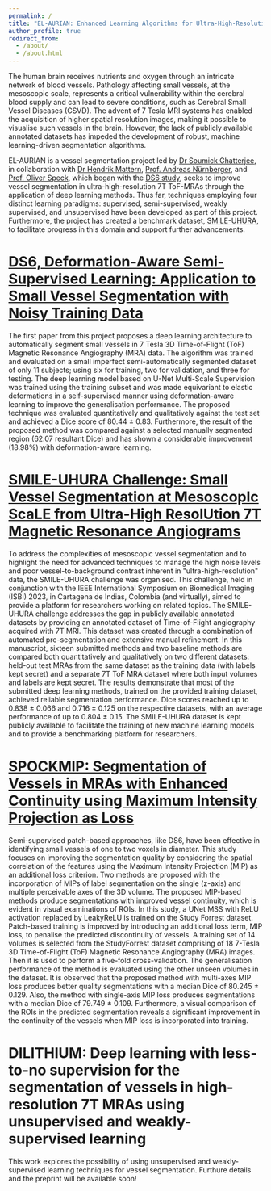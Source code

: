 ```yaml
---
permalink: /
title: "EL-AURIAN: Enhanced Learning Algorithms for Ultra-High-Resolution Neurovascular Imaging and Analysis"
author_profile: true
redirect_from: 
  - /about/
  - /about.html
---
```


The human brain receives nutrients and oxygen through an intricate network of blood vessels. Pathology affecting small vessels, at the mesoscopic scale, represents a critical vulnerability within the cerebral blood supply and can lead to severe conditions, such as Cerebral Small Vessel Diseases (CSVD). The advent of 7 Tesla MRI systems has enabled the acquisition of higher spatial resolution images, making it possible to visualise such vessels in the brain. However, the lack of publicly available annotated datasets has impeded the development of robust, machine learning-driven segmentation algorithms.

EL-AURIAN is a vessel segmentation project led by [Dr Soumick Chatterjee](https://www.soumick.com), in collaboration with [Dr Hendrik Mattern](https://www.bmmr.ovgu.de/mm/en/Team/Hendrik+Mattern.html), [Prof. Andreas Nürnberger](https://www.findke.ovgu.de/en/nuernberger.html), and [Prof. Oliver Speck](https://www.bmmr.ovgu.de/en/Team/Oliver+Speck.html), which began with the [DS6 study](https://www.mdpi.com/2313-433X/8/10/259), seeks to improve vessel segmentation in ultra-high-resolution 7T ToF-MRAs through the application of deep learning methods.  Thus far, techniques employing four distinct learning paradigms: supervised, semi-supervised, weakly supervised, and unsupervised have been developed as part of this project. Furthermore, the project has created a benchmark dataset, [SMILE-UHURA](https://www.synapse.org/Synapse:syn47164761/wiki/620033), to facilitate progress in this domain and support further advancements.  

[DS6, Deformation-Aware Semi-Supervised Learning: Application to Small Vessel Segmentation with Noisy Training Data](https://www.mdpi.com/2313-433X/8/10/259)
======
The first paper from this project proposes a deep learning architecture to automatically segment small vessels in 7 Tesla 3D Time-of-Flight (ToF) Magnetic Resonance Angiography (MRA) data. The algorithm was trained and evaluated on a small imperfect semi-automatically segmented dataset of only 11 subjects; using six for training, two for validation, and three for testing. The deep learning model based on U-Net Multi-Scale Supervision was trained using the training subset and was made equivariant to elastic deformations in a self-supervised manner using deformation-aware learning to improve the generalisation performance. The proposed technique was evaluated quantitatively and qualitatively against the test set and achieved a Dice score of 80.44 ± 0.83. Furthermore, the result of the proposed method was compared against a selected manually segmented region (62.07 resultant Dice) and has shown a considerable improvement (18.98%) with deformation-aware learning.

[SMILE-UHURA Challenge: Small Vessel Segmentation at MesoscopIc ScaLE from Ultra-High ResolUtion 7T Magnetic Resonance Angiograms](https://www.synapse.org/Synapse:syn47164761/wiki/620033)
======
To address the complexities of mesoscopic vessel segmentation and to highlight the need for advanced techniques to manage the high noise levels and poor vessel-to-background contrast inherent in "ultra-high-resolution" data, the SMILE-UHURA challenge was organised. This challenge, held in conjunction with the IEEE International Symposium on Biomedical Imaging (ISBI) 2023, in Cartagena de Indias, Colombia (and virtually), aimed to provide a platform for researchers working on related topics. The SMILE-UHURA challenge addresses the gap in publicly available annotated datasets by providing an annotated dataset of Time-of-Flight angiography acquired with 7T MRI. This dataset was created through a combination of automated pre-segmentation and extensive manual refinement. In this manuscript, sixteen submitted methods and two baseline methods are compared both quantitatively and qualitatively on two different datasets: held-out test MRAs from the same dataset as the training data (with labels kept secret) and a separate 7T ToF MRA dataset where both input volumes and labels are kept secret. The results demonstrate that most of the submitted deep learning methods, trained on the provided training dataset, achieved reliable segmentation performance. Dice scores reached up to 0.838 ± 0.066 and 0.716 ± 0.125 on the respective datasets, with an average performance of up to 0.804 ± 0.15. The SMILE-UHURA dataset is kept publicly available to facilitate the training of new machine learning models and to provide a benchmarking platform for researchers. 

[SPOCKMIP: Segmentation of Vessels in MRAs with Enhanced Continuity using Maximum Intensity Projection as Loss](https://arxiv.org/abs/2407.08655)
======
Semi-supervised patch-based approaches, like DS6, have been effective in identifying small vessels of one to two voxels in diameter. This study focuses on improving the segmentation quality by considering the spatial correlation of the features using the Maximum Intensity Projection (MIP) as an additional loss criterion. Two methods are proposed with the incorporation of MIPs of label segmentation on the single (z-axis) and multiple perceivable axes of the 3D volume. The proposed MIP-based methods produce segmentations with improved vessel continuity, which is evident in visual examinations of ROIs. In this study, a UNet MSS with ReLU activation replaced by LeakyReLU is trained on the Study Forrest dataset. Patch-based training is improved by introducing an additional loss term, MIP loss, to penalise the predicted discontinuity of vessels. A training set of 14 volumes is selected from the StudyForrest dataset comprising of 18 7-Tesla 3D Time-of-Flight (ToF) Magnetic Resonance Angiography (MRA) images. Then it is used to perform a five-fold cross-validation. The generalisation performance of the method is evaluated using the other unseen volumes in the dataset. It is observed that the proposed method with multi-axes MIP loss produces better quality segmentations with a median Dice of 80.245 ± 0.129. Also, the method with single-axis MIP loss produces segmentations with a median Dice of 79.749 ± 0.109. Furthermore, a visual comparison of the ROIs in the predicted segmentation reveals a significant improvement in the continuity of the vessels when MIP loss is incorporated into training.

DILITHIUM: Deep learning with less-to-no supervision for the segmentation of vessels in high-resolution 7T MRAs using unsupervised and weakly-supervised learning
======
This work explores the possibility of using unsupervised and weakly-supervised learning techniques for vessel segmentation. Furthure details and the preprint will be available soon!